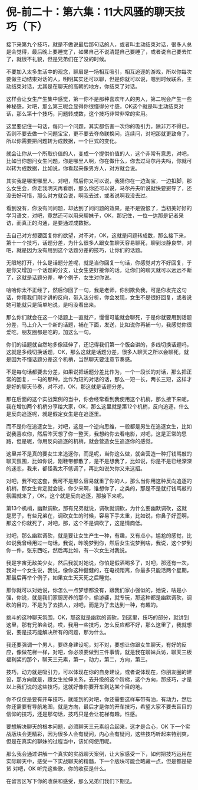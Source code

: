 # 倪-前二十：第六集：11大风骚的聊天技巧（下）

接下来第九个技巧，就是不做说最后那句话的人，或者叫主动结束对话，很多人总是会觉得，最后晚上要睡觉了，如果自己不说清楚自己要睡了，或者说自己要去忙了，就很不礼貌，但是兄弟们在了没的时候。

不要加入太多生活中的观念，聊眉是一场相互吸引，相互追逐的游戏，所以你每次要做主动结束对话的人，明明其实还可以聊，但是你就可以说，嗯到时候联系，主动结束对话，尤其是在聊天的高朝的地方，你结束了对话。

这样会让女生产生集中感觉，第一你不是那种喜欢年人的男人，第二呢会产生一些神秘感，对吧，那么第三呢会显得你很懂得分寸感，OK这个就是叫主动结束对话，那么第十个技巧，问题转成数，这个技巧非常非常的实用。

这里要记住一句话，每问一个问题，其实都伤害一次你的吸引力，除非万不得已，否则不要去做一个问题宝宝，更不要去夺命联换问，连续问，对吧那就更致命了，所以你需要把问题转为成数据，一个巨式的变化。

就会让你从一个所取价值的人，变成一个提供价值的人，这个非常有意思，对吧，比如当你想问女生问题，你是哪里人啊，你在做什么，你去过马尔丹夫吗，你就可以转为成数据，比如说，你看起来像男方人，对方就会说。

其实我是哪里哪里人，对吧，然后你又可以说，我猜你在一边淘宝，一边扣脚，那么女生会，你走我明天再看剧，那么你还可以说，马尔丹夫听说就快要避导了，还没去好可惜，那么对方就会说，啊我去过，或者说啊我没去过。

看到没有，你没有问问题，却达到了问问题的效果，是不是毁恨了，当初美好好的学习语文，对吧，竟然还可以用来聊妹子，OK，那记住，一位一达那是记者采访，而真正的沟通，是要通过成数据。

去自己对方想要回复你的欲望，对不对，OK，这就是问题转成数，那么接下来，第十一个技巧，话题分差，为什么很多人跟女生聊天容易聊死，聊到淡静良举，对吧，就是因为没有用到这个话题分差的技巧，让你们的话题。

无限地打开，什么是话题分差呢，就是当你回复一句话，你感觉对方不好回复，于是你又增加一个话题的分支，让女生更好接你的话，让你们的聊天就可以远远不断了，这就是话题分差，举个例子，女生对你说。

哈哈你太不正经了，然后你回了一句，我是老师，你别欺负我，可是你发完这句话，你用我们刚才讲的反向，带入法分析，你会发现，女生不是很好回复，或者说她可能就只是简单地说，是吗没看出来。

那么你们就会在这一个话题上一直就产，慢慢可能就会聊死，于是你就要用到话题分差，马上介入一个新的话题，補在下面，发送，比如说你再補一句，我感觉你很爱吃，朋友圈都是吃的，加这么一句。

你们的话题就自然地多像延伸了，还记得我们第一个版会讲的，多线切换话题吗，这就是多线切换话题，OK，那么这就是话题分差，很多人聊天之所以会聊死，就是因为不懂话题分差这个机梢，当然聊天要注意节奏感。

不是每句话都要去分差，如果说把话题分差比作为，一个一段长的对话，那么把正常的回复，一句的那种，比作为短的对话的话，那么一短一长，两长三短，这样才是好的聊天节奏，对不对，OK，那这就是话题分差。

那在后面的这个实战案例的当中，你会经常看到我使用这个机梢，那么接下来呢，我在增加两个机梢分享给大家，OK，那么这里就是第12个机梢，反向追逐，什么是反向追逐呢，就是假定女生是在追逐里。

而不是你在追逐女生，对吧，这是一个逆向思维，一般都是男生在追逐女生，比如说我喜欢你，然后昨天想了你一整天，我想约你去看电影，对吧，这是正常的思路，但是呢，你用反向追逐的机梢，就会营造女生追逐你的感觉。

这里并不是真的要女生来追逐你，而是呢，当你这么做，就会营造一种打钱骂敲的聊天氛围，比如你说，刚鞋带都散了，是不是想我了，比如说，你是不是已经深深的迷恋，我来，都怪我太不低调了，再比如说欠你又来这招。

对吧，我不吃这套，我可不是那么容易就重了你的人，那么当你用这种反向追逐的机梢，那女生肯定就会说，你少来啊，谁想你了，之类的，那是不是就打钱骂敲的氛围就来了，OK，这个就是反向追逐，那接下来呢。

第13个机梢，幽默调砍，那有兄弟就说，调砍就调砍，为什么要幽默调砍，这就是房子，有些兄弟在，调砍女生的时候，容易下手太重，比如说，你鼻子好歪啊，那这个你就死了，对吧，那，这个不是调砍了，这是情商低。

对吧，那么幽默调砍，就是要让女生产生一种，有趣，又有点小，尴尬的感觉，比如说我曾经用过一句话，我说，昨晚梦到你，然后女生说梦到啥，我说，这个梦到你一件，张东西吃，然后再比如，有一次女生对我说。

我是宇宙无敌美少女，然后我就对她说，你怕是假酒喝多了，对吧，那还有一次，我对一个女生说，我说，像你这种健健的，在电视距离，你最多只能活两个星期，那最后再举个例子，如果女生天天死之后睡觉。

那你就可以对她说，你怎么一点梦想都没有，跟我们家小强似的，她说，啥是小强，你说，就是我们家厨房养的那个，偷游婆，就专玩，那这种都是幽默调砍，调砍的目的，不是为了去损人，对吧，而是为了去达到一种，有趣的。

挑斗的这种聊天氛围，OK，那这就是幽默的调砍，到这里，技巧的部分，就讲到这里，那有兄弟会说，哎，我用一些技巧，怎么反应都不好，那么这里了，我就想说，要是技巧能解决所有的问题，那为什么。

我还要强调一个男人，要终身建设呢，对不对，要想让你跟女生聊天，有好的反应，像做花梯一样，对吧，你必须要做到三件事情，就是我在聊妹兵访，聊天三板福利奖的那个，聊天三元素，第一，动力，第二，方向，第三。

技巧，动力就是吸引力，可以体现在你的自身建设，或者说体现在，你朋友圈的建设，那方向就是，跟女生拉伸关系，去升级的这个阶梯，这个方向，那技巧，才是以上我们说的这些技巧，这就好像你要开车到达某个目的地。

你不仅仅是要有开车技巧，就能到的对吧，你还需要这样车带有油，有动力，然后你还需要有导航地图，就是方向，最后才是你的开车技巧，希望大家不要去盲目的信仰的技巧，还是那句话，技巧只是会让花梯有趣，性感。

要想解决聊天的根本问题，必须聊天三元素组合起来，这才是合心，OK 下一个实战版块会更精彩，因为很多人会有疑问，内心会有疑问，这些技巧听起来特别爽，但是在真实的聊妹的过程当中，该如何使用呢。

那么我会通过讲解一个真实的实战聊天案例，让大家感受一下，如何把技巧运用在实际聊天中，感受一下实战聊天的精髓，下一个版块可能会略藏一点，但是都是硬货 对吧，OK 听完这些歌，你的收获是什么。

在留言区写下你的收获和感受，那么兄弟们我们下期见。